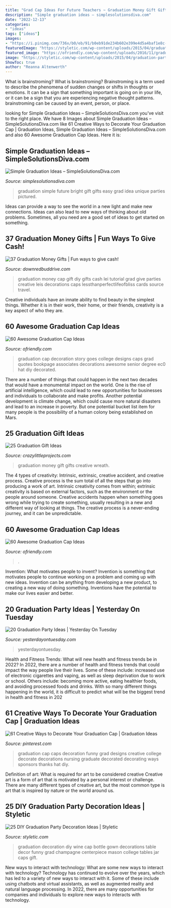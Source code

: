 ```yaml
---
title: "Grad Cap Ideas For Future Teachers ~ Graduation Money Gift Gifts Creative Wreath"
description: "Simple graduation ideas – simplesolutionsdiva.com"
date: "2022-12-13"
categories:
- "ideas"
tags: ["ideas"]
images:
- "https://i.pinimg.com/736x/b0/eb/91/b0eb91de234b602e399e4d5a4baf1e8c--graduation-caps-designs-graduate-school-graduation-cap.jpg?b=t"
featuredImage: "https://styletic.com/wp-content/uploads/2015/04/graduation-party-decor/25-graduation-party-decoration-ideas.jpg"
featured_image: "https://ofriendly.com/wp-content/uploads/2016/11/graduation-caps/30-graduation-cap-ideas.jpg"
image: "https://styletic.com/wp-content/uploads/2015/04/graduation-party-decor/25-graduation-party-decoration-ideas.jpg"
ShowToc: true
author: "Reanna Altenwerth"
---
```



What is brainstroming?
What is brainstroming? Brainstroming is a term used to describe the phenomena of sudden changes or shifts in thoughts or emotions. It can be a sign that something important is going on in your life, or it can be a sign that you are experiencing negative thought patterns. brainstroming can be caused by an event, person, or place.

	

		
looking for Simple Graduation Ideas – SimpleSolutionsDiva.com you've visit to the right place. We have 8 Images about Simple Graduation Ideas – SimpleSolutionsDiva.com like 61 Creative Ways to Decorate Your Graduation Cap | Graduation Ideas, Simple Graduation Ideas – SimpleSolutionsDiva.com and also 60 Awesome Graduation Cap Ideas. Here it is:
		
    
## Simple Graduation Ideas – SimpleSolutionsDiva.com

<img loading=lazy src="http://simplesolutionsdiva.com/wp-content/uploads/2014/05/SSD-Grad-Bulbs.jpg" onerror="this.onerror=null;this.src='https://tse4.mm.bing.net/th?id=OIP.HGTj20ZbqGyFn5Fm9alFngHaKl&amp;pid=15.1';" alt="Simple Graduation Ideas – SimpleSolutionsDiva.com">

_Source: simplesolutionsdiva.com_

>graduation simple future bright gift gifts easy grad idea unique parties pictured. 

	

Ideas can provide a way to see the world in a new light and make new connections. Ideas can also lead to new ways of thinking about old problems. Sometimes, all you need are a good set of ideas to get started on something.

    
## 37 Graduation Money Gifts | Fun Ways To Give Cash!

<img loading=lazy src="http://www.downredbuddrive.com/wp-content/uploads/2019/04/title-graduation-cap-sm.jpg" onerror="this.onerror=null;this.src='https://tse2.mm.bing.net/th?id=OIP.K78LVhkz1V8Ly8ceFj4kUQHaLH&amp;pid=15.1';" alt="37 Graduation Money Gifts | Fun ways to give cash!">

_Source: downredbuddrive.com_

>graduation money cap gift diy gifts cash lei tutorial grad give parties creative leis decorations caps lessthanperfectlifeofbliss cards source travel. 

	

Creative individuals have an innate ability to find beauty in the simplest things. Whether it is in their work, their home, or their friends, creativity is a key aspect of who they are.

    
## 60 Awesome Graduation Cap Ideas

<img loading=lazy src="http://ofriendly.com/wp-content/uploads/2016/11/graduation-caps/27-graduation-cap-ideas.jpg" onerror="this.onerror=null;this.src='https://tse4.mm.bing.net/th?id=OIP.vsm-eVmG13RVi4N5DTpGwgHaG_&amp;pid=15.1';" alt="60 Awesome Graduation Cap Ideas">

_Source: ofriendly.com_

>graduation cap decoration story goes college designs caps grad quotes bookpage associates decorations awesome senior degree ec0 hat diy decorated. 

	

There are a number of things that could happen in the next two decades that would have a monumental impact on the world. One is the rise of artificial intelligence, which could lead to new opportunities for businesses and individuals to collaborate and make profits. Another potential development is climate change, which could cause more natural disasters and lead to an increase in poverty. But one potential bucket list item for many people is the possibility of a human colony being established on Mars.

    
## 25 Graduation Gift Ideas

<img loading=lazy src="https://crazylittleprojects.com/wp-content/uploads/2015/05/Money-Graduation-Gifts-1.png" onerror="this.onerror=null;this.src='https://tse3.mm.bing.net/th?id=OIP.fcmdqwUA-xvY6oOMRMAosgHaLG&amp;pid=15.1';" alt="25 Graduation Gift Ideas">

_Source: crazylittleprojects.com_

>graduation money gift gifts creative wreath. 

	

The 4 types of creativity: Intrinsic, extrinsic, creative accident, and creative process.
Creative process is the sum total of all the steps that go into producing a work of art. Intrinsic creativity comes from within; extrinsic creativity is based on external factors, such as the environment or the people around someone. Creative accidents happen when something goes wrong while trying to create something, usually resulting in a new and different way of looking at things. The creative process is a never-ending journey, and it can be unpredictable.

    
## 60 Awesome Graduation Cap Ideas

<img loading=lazy src="https://ofriendly.com/wp-content/uploads/2016/11/graduation-caps/30-graduation-cap-ideas.jpg" onerror="this.onerror=null;this.src='https://tse3.mm.bing.net/th?id=OIP.VygehFrm8uD94KDv_-qDzAHaJ4&amp;pid=15.1';" alt="60 Awesome Graduation Cap Ideas">

_Source: ofriendly.com_

>. 

	

Invention: What motivates people to invent?
Invention is something that motivates people to continue working on a problem and coming up with new ideas. Invention can be anything from developing a new product, to creating a new way of doing something. Inventions have the potential to make our lives easier and better.

    
## 20 Graduation Party Ideas | Yesterday On Tuesday

<img loading=lazy src="https://yesterdayontuesday.com/wp-content/uploads/2014/05/Great-Ideas-for-the-Grad-649x1024.jpg" onerror="this.onerror=null;this.src='https://tse2.mm.bing.net/th?id=OIP.MULnQ5TO5ch8FtWndnfwRAHaLr&amp;pid=15.1';" alt="20 Graduation Party Ideas | Yesterday On Tuesday">

_Source: yesterdayontuesday.com_

>yesterdayontuesday. 

	

Health and Fitness Trends: What will new health and fitness trends be in 2022?
In 2022, there are a number of health and fitness trends that could impact the way people live their lives. Some of these include: increased use of electronic cigarettes and vaping, as well as sleep deprivation due to work or school. Others include: becoming more active, eating healthier foods, and avoiding processed foods and drinks. With so many different things happening in the world, it is difficult to predict what will be the biggest trend in health and fitness in 202
    
## 61 Creative Ways To Decorate Your Graduation Cap | Graduation Ideas

<img loading=lazy src="https://i.pinimg.com/736x/b0/eb/91/b0eb91de234b602e399e4d5a4baf1e8c--graduation-caps-designs-graduate-school-graduation-cap.jpg?b=t" onerror="this.onerror=null;this.src='https://tse4.mm.bing.net/th?id=OIP.7QhVeGu5yMvjUADYU5jmHAHaHa&amp;pid=15.1';" alt="61 Creative Ways to Decorate Your Graduation Cap | Graduation Ideas">

_Source: pinterest.com_

>graduation cap caps decoration funny grad designs creative college decorate decorations nursing graduate decorated decorating ways sponsors thanks hat diy. 

	

Definition of art: What is required for art to be considered creative
Creative art is a form of art that is motivated by a personal interest or challenge. There are many different types of creative art, but the most common type is art that is inspired by nature or the world around us.

    
## 25 DIY Graduation Party Decoration Ideas | Styletic

<img loading=lazy src="https://styletic.com/wp-content/uploads/2015/04/graduation-party-decor/25-graduation-party-decoration-ideas.jpg" onerror="this.onerror=null;this.src='https://tse1.mm.bing.net/th?id=OIP.zkwAdJ00uhv2f3-uJ4j6iAHaJ4&amp;pid=15.1';" alt="25 DIY Graduation Party Decoration Ideas | Styletic">

_Source: styletic.com_

>graduation decoration diy wine cap bottle gown decorations table decor funny grad champagne centerpiece mason college tables jar caps gift. 

	

New ways to interact with technology: What are some new ways to interact with technology?
Technology has continued to evolve over the years, which has led to a variety of new ways to interact with it. Some of these include using chatbots and virtual assistants, as well as augmented reality and natural language processing. In 2022, there are many opportunities for companies and individuals to explore new ways to interacts with technology.

